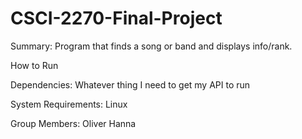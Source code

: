 # CSCI-2270-Final-Project
Summary:
Program that finds a song or band and displays info/rank.

How to Run

Dependencies:
Whatever thing I need to get my API to run

System Requirements:
Linux

Group Members:
Oliver Hanna



